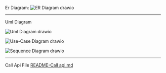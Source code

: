 Er Diagram:
![ER Diagram drawio](https://github.com/ParmisMorshedi/MinimalProjektApi/assets/146171609/a78b70d4-731d-460d-9d93-4bee4e2a46bf)

*******************************************************************************************************************************

Uml Diagram

![Uml Diagram drawio](https://github.com/ParmisMorshedi/MinimalProjektApi/assets/146171609/3d9938d2-ab05-4bd4-9aef-a40dd655473d)


![Use-Case Diagram drawio](https://github.com/ParmisMorshedi/MinimalProjektApi/assets/146171609/4b5c6e4a-2cfd-4b8a-8a52-86b5e653a7ea)

![Sequence Diagram drawio](https://github.com/ParmisMorshedi/MinimalProjektApi/assets/146171609/a5c7a093-4521-49ba-95f3-271094f61dd2)
*******************************************************************************************************************************
Call Api File
[README-Call api.md](https://github.com/ParmisMorshedi/MinimalProjektApi/files/13854547/README-Call.api.md)
